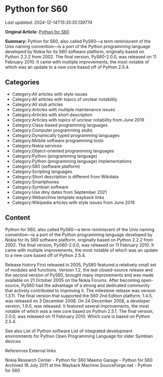 # Python for S60

_Last updated: 2024-12-14T15:35:55.139774_

**Original Article:** [Python for S60](https://en.wikipedia.org/wiki/Python_for_S60)

**Summary:** Python for S60, also called PyS60—a term reminiscent of the Unix naming convention—is a port of the Python programming language developed by Nokia for its S60 software platform, originally based on Python 2.2.2 from 2002.
The final version, PyS60-2.0.0, was released on 11 February 2010. It came with multiple improvements, the most notable of which was an update to a new core based off of Python 2.5.4.

## Categories
- Category:All articles with style issues
- Category:All articles with topics of unclear notability
- Category:All stub articles
- Category:Articles with multiple maintenance issues
- Category:Articles with short description
- Category:Articles with topics of unclear notability from June 2019
- Category:Class-based programming languages
- Category:Computer programming stubs
- Category:Dynamically typed programming languages
- Category:Mobile software programming tools
- Category:Nokia services
- Category:Object-oriented programming languages
- Category:Python (programming language)
- Category:Python (programming language) implementations
- Category:S60 (software platform)
- Category:Scripting languages
- Category:Short description is different from Wikidata
- Category:Smartphones
- Category:Symbian software
- Category:Use dmy dates from September 2021
- Category:Webarchive template wayback links
- Category:Wikipedia articles with style issues from June 2019

## Content

Python for S60, also called PyS60—a term reminiscent of the Unix naming convention—is a port of the Python programming language developed by Nokia for its S60 software platform, originally based on Python 2.2.2 from 2002.
The final version, PyS60-2.0.0, was released on 11 February 2010. It came with multiple improvements, the most notable of which was an update to a new core based off of Python 2.5.4.

Release history
First released in 2005, PyS60 featured a relatively small set of modules and functions. Version 1.2, the last closed-source release and the second version of PyS60, brought many improvements and was made available on 21 October 2005 on the Nokia Forums.
After becoming open-source, PyS60 had the advantage of a strong and dedicated community that actively contributed to improving it. The milestone release was version 1.3.11.
The final version that supported the S60 2nd Edition platform, 1.4.5, was released on 3 December 2008. On 24 December 2008, a developer version, 1.9.0, was released. It featured several improvements, the most notable of which was a new core based on Python 2.5.1.
The final version, 2.0.0, was released on 11 February 2010. Which core is based on Python 2.5.4.

See also
List of Python software
List of integrated development environments for Python
Open Programming Language for older Symbian devices

References
External links

Nokia Research Center - Python for S60
Maemo Garage - Python for S60 Archived 18 July 2011 at the Wayback Machine
SourceForge.net - Python for S60